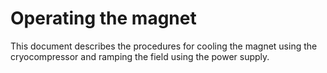 # Operating the magnet

This document describes the procedures for cooling the magnet using the cryocompressor and ramping the field using the power supply.
